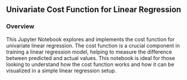 ## Univariate Cost Function for Linear Regression
### Overview
This Jupyter Notebook explores and implements the cost function for univariate linear regression. The cost function is a crucial component in training a linear regression model, helping to measure the difference between predicted and actual values. This notebook is ideal for those looking to understand how the cost function works and how it can be visualized in a simple linear regression setup.
